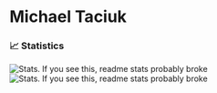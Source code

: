 # Michael Taciuk

### 📈 Statistics
![Stats. If you see this, readme stats probably broke](https://github-readme-stats.vercel.app/api?username=michaeltaciuk&count_private=true&show_icons=true&include_all_commits=true&layout=compact&theme=onedark)
![Stats. If you see this, readme stats probably broke](https://github-readme-stats.vercel.app/api/top-langs/?username=michaeltaciuk&layout=compact&theme=onedark)
